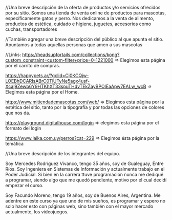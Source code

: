 //Una breve descripción de la oferta de productos y/o servicios ofrecidos por su sitio.
Somos una tienda de venta online de productos para mascotas, específicamente gatos y perro.
Nos dedicamos a la venta de alimento, productos de estética, cuidado e higiene, juguetes, accesorios como cuchas, transportadores

//También agregar una breve descripción del público al que apunta el sitio.
Apuntamos a todas aquellas personas que amen a sus mascotas

//Links:
https://headsupfortails.com/collections/kong?custom_constraint=custom-filter+price=0-1221000 => Elegimos esta página por el carrito de compras.

https://happypets.ar/?gclid=Cj0KCQjw-LOEBhDCARIsABrC0TlUTyNe5agx4usf-Xcaj9Zewb6Y9HTKhXT33spuTHdvTEkZayBPOlEaApw7EALw_wcB => Elegimos esta página por el Home.

https://www.mitiendademascotas.com/web/ => Elegimos esta página por la estética del sitio, tanto por la tipografía y por todas las opciones de colores que nos da.

https://playground.digitalhouse.com/login => elegimos esta página por el formato del login

https://www.laika.com.uy/perros?cat=229 => Elegimos ésta página por la temática

//Una breve descripción de los integrantes del equipo.

Soy Mercedes Rodríguez Vivanco, tengo 35 años, soy de Gualeguay, Entre Ríos. Soy Ingeniera en Sistemas de Información y actualmente trabajo en el Poder Judicial. Si bien en la carrera ttuve programación nunca me dediqué a programar, siendo algo que me quedó pendiente, motivo por el cual decidí empezar el curso.

Soy Facundo Moreno, tengo 19 años, soy de Buenos Aires, Argentina. Me adentre en este curso ya que uno de mis sueños, es programar y espero no solo hacer esto con páginas web, sino también con el mayor mercado actualmente, los videojuegos.